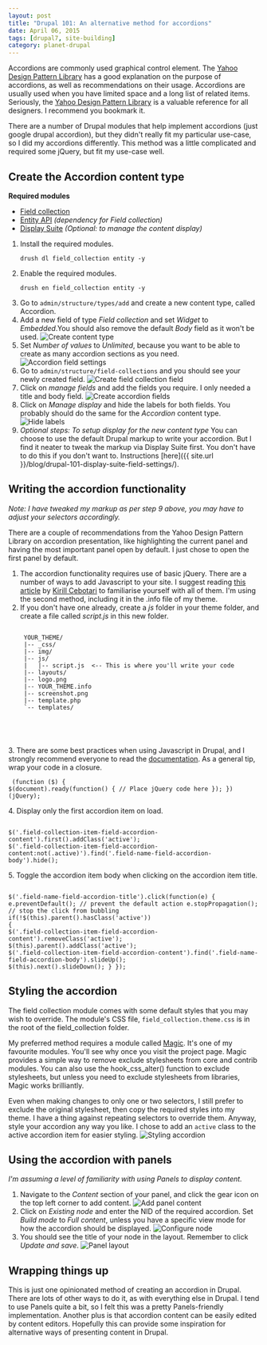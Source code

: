 ```yaml
---
layout: post
title: "Drupal 101: An alternative method for accordions"
date: April 06, 2015
tags: [drupal7, site-building]
category: planet-drupal
---
```

Accordions are commonly used graphical control element. The [Yahoo Design Pattern Library](https://web.archive.org/web/20160529103142/https://developer.yahoo.com/ypatterns/navigation/accordion.html) has a good explanation on the purpose of accordions, as well as recommendations on their usage. Accordions are usually used when you have limited space and a long list of related items. Seriously, the [Yahoo Design Pattern Library](https://web.archive.org/web/20160404131912/https://developer.yahoo.com/ypatterns/) is a valuable reference for all designers. I recommend you bookmark it.

There are a number of Drupal modules that help implement accordions (just google drupal accordion), but they didn't really fit my particular use-case, so I did my accordions differently. This method was a little complicated and required some jQuery, but fit my use-case well.

## Create the Accordion content type

<p class="no-margin"><strong>Required modules</strong></p>
<ul>
<li class="no-margin"><a href="https://www.drupal.org/project/field_collection">Field collection</a></li>
<li class="no-margin"><a href="https://www.drupal.org/project/entity">Entity API</a><em> (dependency for Field collection)</em></li>
<li><a href="https://www.drupal.org/project/ds">Display Suite</a><em> (Optional: to manage the content display)</em></li>
</ul>

1. Install the required modules.
    <pre><code class="language-bash">drush dl field_collection entity -y</code></pre>
2. Enable the required modules.
    <pre><code class="language-bash">drush en field_collection entity -y</code></pre>
3. Go to <code class="language-bash">admin/structure/types/add</code> and create a new content type, called Accordion.
4. Add a new field of type *Field collection* and set *Widget* to *Embedded*.You should also remove the default *Body* field as it won't be used. 
    <img src="{{ site.url }}/images/posts/accordion/content-type.jpg" alt="Create content type"/>
5. Set *Number of values* to *Unlimited*, because you want to be able to create as many accordion sections as you need.
    <img src="{{ site.url }}/images/posts/accordion/accordion-settings.jpg" alt="Accordion field settings"/>
6. Go to <code class="language-bash">admin/structure/field-collections</code> and you should see your newly created field.
    <img src="{{ site.url }}/images/posts/accordion/field-collection.jpg" alt="Create field collection field"/>
7. Click on *manage fields* and add the fields you require. I only needed a title and body field.
    <img src="{{ site.url }}/images/posts/accordion/accordion-fields.jpg" alt="Create accordion fields"/>
8. Click on *Manage display* and hide the labels for both fields. You probably should do the same for the *Accordion* content type.
    <img src="{{ site.url }}/images/posts/accordion/accordion-display.jpg" alt="Hide labels"/>
9. *Optional steps: To setup display for the new content type*
    You can choose to use the default Drupal markup to write your accordion. But I find it neater to tweak the markup via Display Suite first. You don't have to do this if you don't want to. Instructions [here]({{ site.url }}/blog/drupal-101-display-suite-field-settings/).

## Writing the accordion functionality

*Note: I have tweaked my markup as per step 9 above, you may have to adjust your selectors accordingly.*

There are a couple of recommendations from the Yahoo Design Pattern Library on accordion presentation, like highlighting the current panel and having the most important panel open by default. I just chose to open the first panel by default. 

1. The accordion functionality requires use of basic jQuery. There are a number of ways to add Javascript to your site. I suggest reading [this article](http://wearepropeople.com/blog/7-ways-to-add-custom-js-and-css-to-a-page-in-drupal) by [Kirill Cebotari](https://www.drupal.org/u/oresh) to familiarise yourself with all of them. I'm using the second method, including it in the .info file of my theme.
2. If you don't have one already, create a *js* folder in your theme folder, and create a file called *script.js* in this new folder.
    <pre><code class="language-markup">
    YOUR_THEME/
    |-- _css/                    
    |-- img/                
    |-- js/             
    |   |-- script.js  <-- This is where you'll write your code
    |-- layouts/                           
    |-- logo.png
    |-- YOUR_THEME.info
    |-- screenshot.png
    |-- template.php
    `-- templates/
</code></pre>
3. There are some best practices when using Javascript in Drupal, and I strongly recommend everyone to read the [documentation](https://www.drupal.org/node/171213). As a general tip, wrap your code in a closure.
    <pre><code class="language-javascript">
(function ($) {
  $(document).ready(function() {
     // Place jQuery code here
  });
})(jQuery);
</code></pre>
4. Display only the first accordion item on load.
    <pre><code class="language-javascript">
    $('.field-collection-item-field-accordion-content').first().addClass('active');
    $('.field-collection-item-field-accordion-content:not(.active)').find('.field-name-field-accordion-body').hide();</code></pre>
5. Toggle the accordion item body when clicking on the accordion item title.
    <pre><code class="language-javascript">
    $('.field-name-field-accordion-title').click(function(e) {
      e.preventDefault(); // prevent the default action
      e.stopPropagation(); // stop the click from bubbling
      if(!$(this).parent().hasClass('active')) {
        $('.field-collection-item-field-accordion-content').removeClass('active');
        $(this).parent().addClass('active');
        $('.field-collection-item-field-accordion-content').find('.field-name-field-accordion-body').slideUp();
        $(this).next().slideDown();
      }
    });</code></pre>

## Styling the accordion

The field collection module comes with some default styles that you may wish to override. The module's CSS file, <code class="language-bash">field_collection.theme.css</code> is in the root of the field_collection folder. 

My preferred method requires a module called [Magic](https://www.drupal.org/project/magic). It's one of my favourite modules. You'll see why once you visit the project page. Magic provides a simple way to remove exclude stylesheets from core and contrib modules. You can also use the hook_css_alter() function to exclude stylesheets, but unless you need to exclude stylesheets from libraries, Magic works brilliantly. 

Even when making changes to only one or two selectors, I still prefer to exclude the original stylesheet, then copy the required styles into my theme. I have a thing against repeating selectors to override them. Anyway, style your accordion any way you like. I chose to add an <code class="language-markup">active</code> class to the active accordion item for easier styling.
<img src="{{ site.url }}/images/posts/accordion/styles.jpg" alt="Styling accordion"/>

## Using the accordion with panels

*I'm assuming a level of familiarity with using Panels to display content.*

1. Navigate to the *Content* section of your panel, and click the gear icon on the top left corner to add content.
    <img src="{{ site.url }}/images/posts/accordion/panel-content.jpg" alt="Add panel content"/>
2. Click on *Existing node* and enter the NID of the required accordion. Set *Build mode* to *Full content*, unless you have a specific view mode for how the accordion should be displayed.
    <img src="{{ site.url }}/images/posts/accordion/configure-node.jpg" alt="Configure node"/>
3. You should see the title of your node in the layout. Remember to click *Update and save*.
    <img src="{{ site.url }}/images/posts/accordion/panel-layout.jpg" alt="Panel layout"/>

## Wrapping things up

This is just one opinionated method of creating an accordion in Drupal. There are lots of other ways to do it, as with everything else in Drupal. I tend to use Panels quite a bit, so I felt this was a pretty Panels-friendly implementation. Another plus is that accordion content can be easily edited by content editors. Hopefully this can provide some inspiration for alternative ways of presenting content in Drupal.
